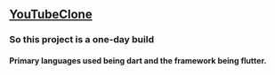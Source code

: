 ## [YouTubeClone](https://www.youtube.com/watch?v=aLLwKaxh98M&t=555s)
### So this project is a one-day build 
#### Primary languages used being dart and the framework being flutter.

